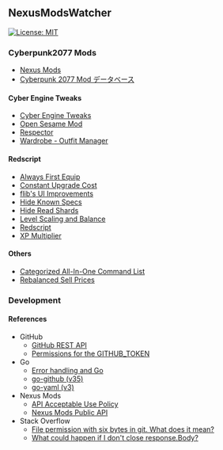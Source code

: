 ## NexusModsWatcher
[![License: MIT](https://img.shields.io/badge/License-MIT-informational.svg)](https://github.com/42milez/ProtocolStack/blob/main/LICENSE)

### Cyberpunk2077 Mods
- [Nexus Mods](https://www.nexusmods.com)
- [Cyberpunk 2077 Mod データベース](https://cyberpunk2077.2game.info)

#### Cyber Engine Tweaks
- [Cyber Engine Tweaks](https://www.nexusmods.com/cyberpunk2077/mods/107)
- [Open Sesame Mod](https://www.nexusmods.com/cyberpunk2077/mods/814)
- [Respector](https://www.nexusmods.com/cyberpunk2077/mods/1263)
- [Wardrobe - Outfit Manager](https://www.nexusmods.com/cyberpunk2077/mods/2176)

#### Redscript
- [Always First Equip](https://www.nexusmods.com/cyberpunk2077/mods/2557)
- [Constant Upgrade Cost](https://www.nexusmods.com/cyberpunk2077/mods/2692)
- [flib's UI Improvements](https://www.nexusmods.com/cyberpunk2077/mods/2729)
- [Hide Known Specs](https://www.nexusmods.com/cyberpunk2077/mods/2111)
- [Hide Read Shards](https://www.nexusmods.com/cyberpunk2077/mods/2820)
- [Level Scaling and Balance](https://www.nexusmods.com/cyberpunk2077/mods/1712)
- [Redscript](https://www.nexusmods.com/cyberpunk2077/mods/1511)
- [XP Multiplier](https://www.nexusmods.com/cyberpunk2077/mods/1467)

#### Others
- [Categorized All-In-One Command List](https://www.nexusmods.com/cyberpunk2077/mods/521)
- [Rebalanced Sell Prices](https://www.nexusmods.com/cyberpunk2077/mods/2609)

### Development
#### References
- GitHub
  - [GitHub REST API](https://docs.github.com/en/rest)
  - [Permissions for the GITHUB_TOKEN](https://docs.github.com/en/actions/reference/authentication-in-a-workflow#permissions-for-the-github_token)
- Go
  - [Error handling and Go](https://blog.golang.org/error-handling-and-go)
  - [go-github (v35)](https://pkg.go.dev/github.com/google/go-github/v35/github)
  - [go-yaml (v3)](https://pkg.go.dev/gopkg.in/yaml.v3?utm_source=godoc)
- Nexus Mods
  - [API Acceptable Use Policy](https://help.nexusmods.com/article/114-api-acceptable-use-policy)
  - [Nexus Mods Public API](https://app.swaggerhub.com/apis-docs/NexusMods/nexus-mods_public_api_params_in_form_data)
- Stack Overflow
  - [File permission with six bytes in git. What does it mean?](https://unix.stackexchange.com/questions/450480/file-permission-with-six-bytes-in-git-what-does-it-mean)
  - [What could happen if I don't close response.Body?](https://stackoverflow.com/questions/33238518/what-could-happen-if-i-dont-close-response-body)
